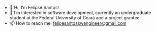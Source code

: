 - 👋 Hi, I’m Felipse Santos!
- 👀 I’m interested in software development, currently an undergraduate student at the Federal University of Ceará and a project grantee.
- 📫 How to reach me: felipesantosswengineer@gmail.com

<!---
felipe-santos-swengineer/felipe-santos-swengineer is a ✨ special ✨ repository because its `README.md` (this file) appears on your GitHub profile.
You can click the Preview link to take a look at your changes.
--->
